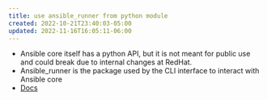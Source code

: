 ```yaml
---
title: use ansible_runner from python module
created: 2022-10-21T23:40:03-05:00
updated: 2022-11-16T16:05:11-06:00
---
```


- Ansible core itself has a python API, but it is not meant for public use and could break due to internal changes at RedHat.
- Ansible_runner is the package used by the CLI interface to interact with Ansible core
- [Docs](https://ansible-runner.readthedocs.io/en/latest/python_interface/)

